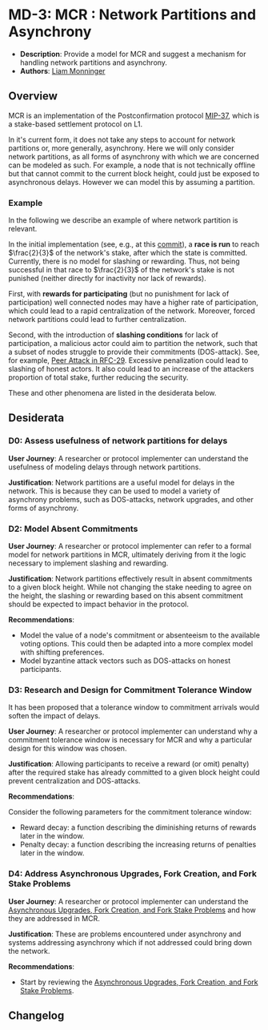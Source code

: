 # MD-3: MCR : Network Partitions and Asynchrony

- **Description**: Provide a model for MCR and suggest a mechanism for handling network partitions and asynchrony.
- **Authors**: [Liam Monninger](mailto:liam@movementlabs.xyz)

## Overview

MCR is an implementation of the Postconfirmation protocol [MIP-37](https://github.com/movementlabsxyz/MIP/blob/mip/MCR/MIP/mip-37/README.md), which is a stake-based settlement protocol on L1.

In it's current form, it does not take any steps to account for network partitions or, more generally, asynchrony.
Here we will only consider network partitions, as all forms of asynchrony with which we are concerned can be modeled as such. For example, a node that is not technically offline but that cannot commit to the current block height, could just be exposed to asynchronous delays. However we can model this by assuming a partition.

### Example

In the following we describe an example of where network partition is relevant.

In the initial implementation (see, e.g., at this [commit](https://github.com/movementlabsxyz/movement/tree/baa83356a14d44fd4e8346e1eddfc184cebc17d3/protocol-units/settlement/mcr)), a **race is run** to reach $\frac{2}{3}$ of the network's stake, after which the state is committed. Currently, there is no model for slashing or rewarding. Thus, not being successful in that race to $\frac{2}{3}$ of the network's stake is not punished (neither directly for inactivity nor lack of rewards).

First, with **rewards for participating** (but no punishment for lack of participation) well connected nodes may have a higher rate of participation, which could lead to a rapid centralization of the network. Moreover, forced network partitions could lead to further centralization.

Second, with the introduction of **slashing conditions** for lack of participation, a malicious actor could aim to partition the network, such that a subset of nodes struggle to provide their commitments (DOS-attack). See, for example, [Peer Attack in RFC-29](https://github.com/movementlabsxyz/rfcs/pull/29). Excessive penalization could lead to slashing of honest actors. It also could lead to an increase of the attackers proportion of total stake, further reducing the security.

These and other phenomena are listed in the desiderata below.

## Desiderata

### D0: Assess usefulness of network partitions for delays

**User Journey**: A researcher or protocol implementer can understand the usefulness of modeling delays through network partitions.

**Justification**: Network partitions are a useful model for delays in the network. This is because they can be used to model a variety of asynchrony problems, such as DOS-attacks, network upgrades, and other forms of asynchrony.

### D2: Model Absent Commitments

**User Journey**: A researcher or protocol implementer can refer to a formal model for network partitions in MCR, ultimately deriving from it the logic necessary to implement slashing and rewarding.

**Justification**: Network partitions effectively result in absent commitments to a given block height. While not changing the stake needing to agree on the height, the slashing or rewarding based on this absent commitment should be expected to impact behavior in the protocol.

**Recommendations**:

- Model the value of a node's commitment or absenteeism to the available voting options. This could then be adapted into a more complex model with shifting preferences.
- Model byzantine attack vectors such as DOS-attacks on honest participants.

### D3: Research and Design for Commitment Tolerance Window

It has been proposed that a tolerance window to commitment arrivals would soften the impact of delays.

**User Journey**: A researcher or protocol implementer can understand why a commitment tolerance window is necessary for MCR and why a particular design for this window was chosen.

**Justification**: Allowing participants to receive a reward (or omit) penalty) after the required stake has already committed to a given block height could prevent centralization and DOS-attacks.

**Recommendations**:

Consider the following parameters for the commitment tolerance window:

- Reward decay: a function describing the diminishing returns of rewards later in the window.
- Penalty decay: a function describing the increasing returns of penalties later in the window.

### D4: Address Asynchronous Upgrades, Fork Creation, and Fork Stake Problems

**User Journey**: A researcher or protocol implementer can understand the [Asynchronous Upgrades, Fork Creation, and Fork Stake Problems](./asychronous-upgrades-problem.md) and how they are addressed in MCR.

**Justification**: These are problems encountered under asynchrony and systems addressing asynchrony which if not addressed could bring down the network.

**Recommendations**:

- Start by reviewing the [Asynchronous Upgrades, Fork Creation, and Fork Stake Problems](./asychronous-upgrades-problem.md).

## Changelog
